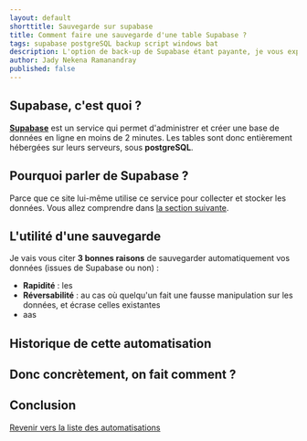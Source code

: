 ```yaml
---
layout: default
shorttitle: Sauvegarde sur supabase
title: Comment faire une sauvegarde d'une table Supabase ?
tags: supabase postgreSQL backup script windows bat
description: L'option de back-up de Supabase étant payante, je vous explique dans cet article comment sauvegarder vos tables Supabase en un seul clic.
author: Jady Nekena Ramanandray
published: false
---
```


## Supabase, c'est quoi ?
**<a target="_blank" href="https://supabase.co">Supabase</a>** est un service qui permet d'administrer et créer une base de données en ligne en moins de 2 minutes. Les tables sont donc entièrement hébergées sur leurs serveurs, sous **postgreSQL**. 

## Pourquoi parler de Supabase ?
Parce que ce site lui-même utilise ce service pour collecter et stocker les données. Vous allez comprendre dans [la section suivante](#historique-de-cette-automatisation).

## L'utilité d'une sauvegarde
Je vais vous citer **3 bonnes raisons** de sauvegarder automatiquement vos données (issues de Supabase ou non) :
- **Rapidité** : les
- **Réversabilité** : au cas où quelqu'un fait une fausse manipulation sur les données, et écrase celles existantes
- aas

## Historique de cette automatisation

## Donc concrètement, on fait comment ?

## Conclusion

[Revenir vers la liste des automatisations](/projets-automatisations)